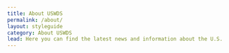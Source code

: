 ```yaml
---
title: About USWDS
permalink: /about/
layout: styleguide
category: About USWDS
lead: Here you can find the latest news and information about the U.S. Web Design System. Read our latest release notes, learn about USWDS’s impact in the government, and learn how we conduct user research to continuously improve our product and process.
---
```

